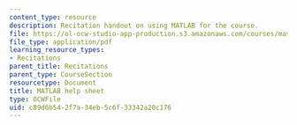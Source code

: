 ```yaml
---
content_type: resource
description: Recitation handout on using MATLAB for the course.
file: https://ol-ocw-studio-app-production.s3.amazonaws.com/courses/mas-160-signals-systems-and-information-for-media-technology-fall-2007/c89d6b542f7a34eb5c6f33342a20c176_rec2_matlab_help.pdf
file_type: application/pdf
learning_resource_types:
- Recitations
parent_title: Recitations
parent_type: CourseSection
resourcetype: Document
title: MATLAB help sheet
type: OCWFile
uid: c89d6b54-2f7a-34eb-5c6f-33342a20c176
---
```

